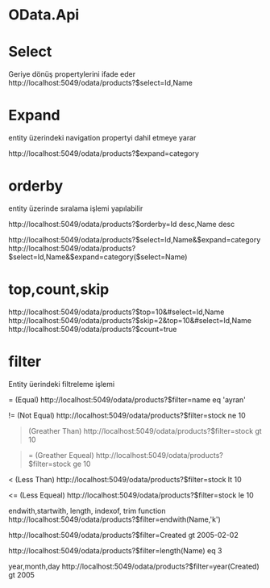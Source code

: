 # OData.Api

# Select
Geriye dönüş propertylerini ifade eder
http://localhost:5049/odata/products?$select=Id,Name

# Expand
entity üzerindeki navigation propertyi dahil etmeye yarar

http://localhost:5049/odata/products?$expand=category

# orderby
entity üzerinde sıralama işlemi yapılabilir

http://localhost:5049/odata/products?$orderby=Id desc,Name desc


http://localhost:5049/odata/products?$select=Id,Name&$expand=category
http://localhost:5049/odata/products?$select=Id,Name&$expand=category($select=Name)

# top,count,skip
http://localhost:5049/odata/products?$top=10&#select=Id,Name
http://localhost:5049/odata/products?$skip=2&top=10&#select=Id,Name
http://localhost:5049/odata/products?$count=true

# filter
Entity üerindeki filtreleme işlemi

= (Equal)
http://localhost:5049/odata/products?$filter=name eq 'ayran'

!= (Not Equal)
http://localhost:5049/odata/products?$filter=stock ne 10

> (Greather Than)
http://localhost:5049/odata/products?$filter=stock gt 10

>= (Greather Equeal)
http://localhost:5049/odata/products?$filter=stock ge 10

< (Less Than)
http://localhost:5049/odata/products?$filter=stock lt 10

<= (Less Equeal)
http://localhost:5049/odata/products?$filter=stock le 10

endwith,startwith, length, indexof, trim function
http://localhost:5049/odata/products?$filter=endwith(Name,'k')

http://localhost:5049/odata/products?$filter=Created gt 2005-02-02

http://localhost:5049/odata/products?$filter=length(Name) eq 3

year,month,day
http://localhost:5049/odata/products?$filter=year(Created) gt 2005


